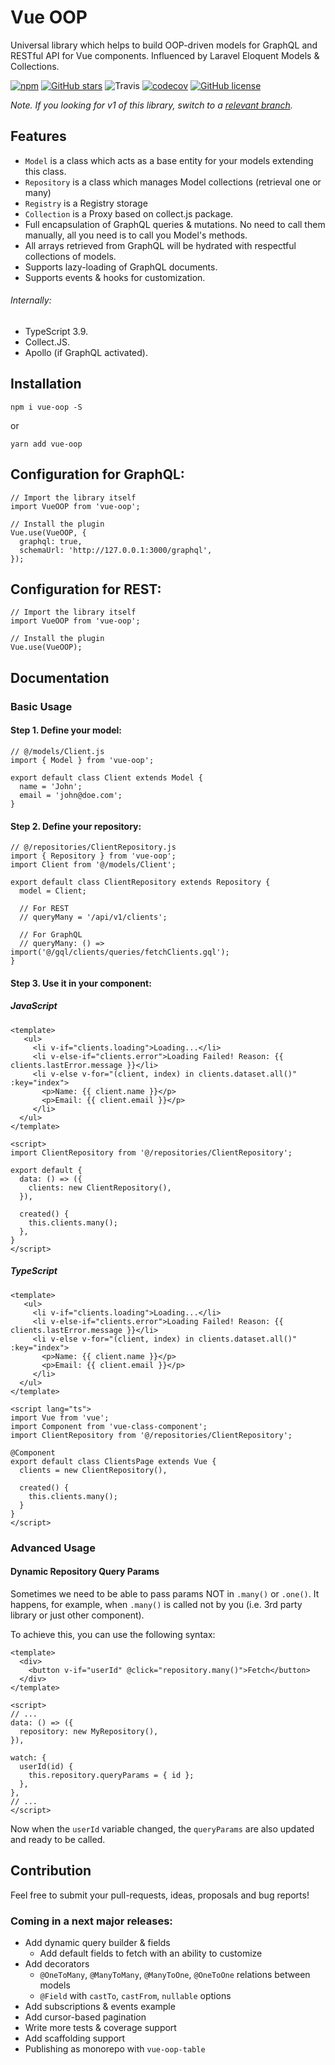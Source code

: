 # Vue OOP

Universal library which helps to build OOP-driven models for GraphQL and RESTful API for Vue components.
Influenced by Laravel Eloquent Models & Collections.

[![npm](https://img.shields.io/npm/v/vue-oop.svg)](https://www.npmjs.com/package/vue-oop) [![GitHub stars](https://img.shields.io/github/stars/matrunchyk/vue-oop.svg)](https://github.com/matrunchyk/vue-oop/stargazers)
![Travis](https://api.travis-ci.org/matrunchyk/vue-oop.svg?branch=master) [![codecov](https://codecov.io/gh/matrunchyk/vue-oop/branch/master/graph/badge.svg)](https://codecov.io/gh/matrunchyk/vue-oop) [![GitHub license](https://img.shields.io/github/license/matrunchyk/vue-oop.svg)](https://github.com/matrunchyk/vue-oop/blob/master/LICENSE) 

_Note. If you looking for v1 of this library, switch to a [relevant branch](https://github.com/digitalideastudio/vue-graphql-models/tree/v1)._ 


## Features

* `Model` is a class which acts as a base entity for your models extending this class.
* `Repository` is a class which manages Model collections (retrieval one or many)
* `Registry` is a Registry storage
* `Collection` is a Proxy based on collect.js package.
* Full encapsulation of GraphQL queries & mutations. No need to call them manually, all you need is to call you Model's methods.
* All arrays retrieved from GraphQL will be hydrated with respectful collections of models.
* Supports lazy-loading of GraphQL documents.
* Supports events & hooks for customization.

###### Internally:  
* TypeScript 3.9.
* Collect.JS.
* Apollo (if GraphQL activated).

## Installation

`npm i vue-oop -S`

or

`yarn add vue-oop`

## Configuration for GraphQL:

```
// Import the library itself
import VueOOP from 'vue-oop';

// Install the plugin
Vue.use(VueOOP, {
  graphql: true,
  schemaUrl: 'http://127.0.0.1:3000/graphql',
});
```

## Configuration for REST:

```
// Import the library itself
import VueOOP from 'vue-oop';

// Install the plugin
Vue.use(VueOOP);
```

## Documentation

### Basic Usage
#### Step 1. Define your model:

```
// @/models/Client.js
import { Model } from 'vue-oop';

export default class Client extends Model {
  name = 'John';
  email = 'john@doe.com';
}
```

#### Step 2. Define your repository:
```
// @/repositories/ClientRepository.js
import { Repository } from 'vue-oop';
import Client from '@/models/Client';

export default class ClientRepository extends Repository {
  model = Client;
  
  // For REST
  // queryMany = '/api/v1/clients';

  // For GraphQL
  // queryMany: () => import('@/gql/clients/queries/fetchClients.gql');
}
```

#### Step 3. Use it in your component:

##### JavaScript
```
<template>
   <ul>
     <li v-if="clients.loading">Loading...</li>
     <li v-else-if="clients.error">Loading Failed! Reason: {{ clients.lastError.message }}</li>
     <li v-else v-for="(client, index) in clients.dataset.all()" :key="index">
       <p>Name: {{ client.name }}</p>
       <p>Email: {{ client.email }}</p>
     </li>
  </ul>
</template>

<script>
import ClientRepository from '@/repositories/ClientRepository';

export default {
  data: () => ({
    clients: new ClientRepository(),
  }),

  created() {
    this.clients.many();
  },
}
</script>
```

##### TypeScript
```
<template>
   <ul>
     <li v-if="clients.loading">Loading...</li>
     <li v-else-if="clients.error">Loading Failed! Reason: {{ clients.lastError.message }}</li>
     <li v-else v-for="(client, index) in clients.dataset.all()" :key="index">
       <p>Name: {{ client.name }}</p>
       <p>Email: {{ client.email }}</p>
     </li>
  </ul>
</template>

<script lang="ts">
import Vue from 'vue';
import Component from 'vue-class-component';
import ClientRepository from '@/repositories/ClientRepository';

@Component
export default class ClientsPage extends Vue {
  clients = new ClientRepository(),

  created() {
    this.clients.many();
  }
}
</script>
```

### Advanced Usage

#### Dynamic Repository Query Params

Sometimes we need to be able to pass params NOT in `.many()` or `.one()`. It happens, for example, when `.many()` is called not by you (i.e. 3rd party library or just other component).

To achieve this, you can use the following syntax:

```
<template>
  <div>
    <button v-if="userId" @click="repository.many()">Fetch</button>
  </div>
</template>

<script>
// ...
data: () => ({
  repository: new MyRepository(),
}),

watch: {
  userId(id) {
    this.repository.queryParams = { id };
  },
},
// ...
</script>
```

Now when the `userId` variable changed, the `queryParams` are also updated and ready to be called.


## Contribution

Feel free to submit your pull-requests, ideas, proposals and bug reports!
 
### Coming in a next major releases:
- Add dynamic query builder & fields
  - Add default fields to fetch with an ability to customize
- Add decorators
  - `@OneToMany`, `@ManyToMany`, `@ManyToOne`, `@OneToOne` relations between models
  - `@Field` with `castTo`, `castFrom`, `nullable` options
- Add subscriptions & events example
- Add cursor-based pagination
- Write more tests & coverage support
- Add scaffolding support
- Publishing as monorepo with `vue-oop-table`
